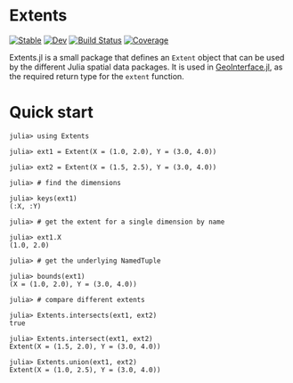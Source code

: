 # Extents

[![Stable](https://img.shields.io/badge/docs-stable-blue.svg)](https://rafaqz.github.io/Extents.jl/stable)
[![Dev](https://img.shields.io/badge/docs-dev-blue.svg)](https://rafaqz.github.io/Extents.jl/dev)
[![Build Status](https://github.com/rafaqz/Extents.jl/actions/workflows/CI.yml/badge.svg?branch=main)](https://github.com/rafaqz/Extents.jl/actions/workflows/CI.yml?query=branch%3Amain)
[![Coverage](https://codecov.io/gh/rafaqz/Extents.jl/branch/main/graph/badge.svg)](https://codecov.io/gh/rafaqz/Extents.jl)

Extents.jl is a small package that defines an `Extent` object that can be used by the
different Julia spatial data packages. It is used in
[GeoInterface.jl](https://github.com/JuliaGeo/GeoInterface.jl/), as the required return type
for the `extent` function.

# Quick start

```julia-repl
julia> using Extents

julia> ext1 = Extent(X = (1.0, 2.0), Y = (3.0, 4.0))

julia> ext2 = Extent(X = (1.5, 2.5), Y = (3.0, 4.0))

julia> # find the dimensions

julia> keys(ext1)
(:X, :Y)

julia> # get the extent for a single dimension by name

julia> ext1.X
(1.0, 2.0)

julia> # get the underlying NamedTuple

julia> bounds(ext1)
(X = (1.0, 2.0), Y = (3.0, 4.0))

julia> # compare different extents

julia> Extents.intersects(ext1, ext2)
true

julia> Extents.intersect(ext1, ext2)
Extent(X = (1.5, 2.0), Y = (3.0, 4.0))

julia> Extents.union(ext1, ext2)
Extent(X = (1.0, 2.5), Y = (3.0, 4.0))
```
